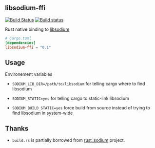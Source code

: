 ## libsodium-ffi

[![Build Status](https://travis-ci.org/zonyitoo/libsodium-ffi.svg?branch=master)](https://travis-ci.org/zonyitoo/libsodium-ffi)
[![Build status](https://ci.appveyor.com/api/projects/status/em09bc2uktyvnf3h?svg=true)](https://ci.appveyor.com/project/zonyitoo/libsodium-ffi)

Rust native binding to [libsodium](https://github.com/jedisct1/libsodium)

```toml
# Cargo.toml
[dependencies]
libsodium-ffi = "0.1"
```

## Usage

Environement variables

- `SODIUM_LIB_DIR=/path/to/libsodium` for telling cargo where to find libsodium

- `SODIUM_STATIC=yes` for telling cargo to static-link libsodium

- `SODIUM_BUILD_STATIC=yes` force build from source instead of trying to find libsodium in system-wide

## Thanks

- `build.rs` is partially borrowed from [rust_sodium](https://github.com/maidsafe/rust_sodium/tree/master/rust_sodium-sys) project.
